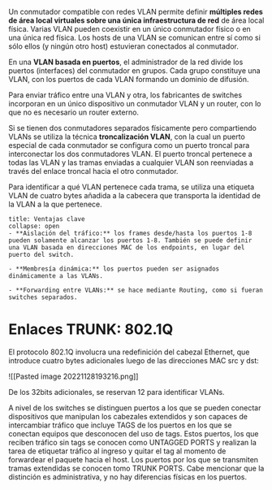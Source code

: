Un conmutador compatible con redes VLAN permite definir **múltiples redes de área local virtuales sobre una única infraestructura de red** de área local física. Varias VLAN pueden coexistir en un único conmutador físico o en una única red física. Los hosts de una VLAN se comunican entre sí como si sólo ellos (y ningún otro host) estuvieran conectados al conmutador.

En una **VLAN basada en puertos**, el administrador de la red divide los puertos (interfaces) del conmutador en grupos. Cada grupo constituye una VLAN, con los puertos de cada VLAN formando un dominio de difusión.

Para enviar tráfico entre una VLAN y otra, los fabricantes de switches incorporan en un único dispositivo un conmutador VLAN y un router, con lo que no es necesario un router externo.

Si se tienen dos conmutadores separados físicamente pero compartiendo VLANs se utiliza la técnica **troncalización VLAN**, con la cual un puerto especial de cada conmutador se configura como un puerto troncal para interconectar los dos conmutadores VLAN. El puerto troncal pertenece a todas las VLAN y las tramas enviadas a cualquier VLAN son reenviadas a través del enlace troncal hacia el otro conmutador.

Para identificar a qué VLAN pertenece cada trama, se utiliza una etiqueta VLAN de cuatro bytes añadida a la cabecera que transporta la identidad de la VLAN a la que pertenece.

```ad-important
title: Ventajas clave
collapse: open
- **Aislación del tráfico:** los frames desde/hasta los puertos 1-8 pueden solamente alcanzar los puertos 1-8. También se puede definir una VLAN basada en direcciones MAC de los endpoints, en lugar del puerto del switch. 

- **Membresía dinámica:** los puertos pueden ser asignados dinámicamente a las VLANs.

- **Forwarding entre VLANs:** se hace mediante Routing, como si fueran switches separados.
```


# Enlaces TRUNK: 802.1Q

El protocolo 802.1Q involucra una redefinición del cabezal Ethernet, que introduce cuatro bytes adicionales luego de las direcciones MAC src y dst:

![[Pasted image 20221128193216.png]]

De los 32bits adicionales, se reservan 12 para identificar VLANs. 

A nivel de los switches se distinguen puertos a los que se pueden conectar dispositivos que manipulan los cabezales extendidos y son capaces de intercambiar tráfico que incluye TAGS de los puertos en los que se conectan equipos que desconocen del uso de tags. Estos puertos, los que reciben tráfico sin tags se conocen como UNTAGGED PORTS y realizan la tarea de etiquetar tráfico al ingreso y quitar el tag al momento de forwardear el paquete hacia el host. Los puertos por los que se transmiten tramas extendidas se conocen tomo TRUNK PORTS. Cabe mencionar que la distinción es administrativa, y no hay diferencias físicas en los puertos.